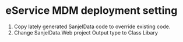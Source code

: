 # eService MDM deployment setting

1. Copy lately generated SanjelData code to override existing code.
2. Change SanjelData.Web project Output type to Class Libary